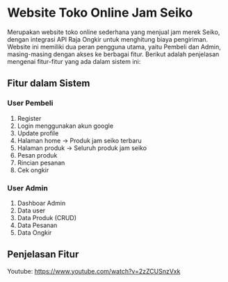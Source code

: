 # Website Toko Online Jam Seiko
Merupakan website toko online sederhana yang menjual jam merek Seiko, dengan integrasi API Raja Ongkir untuk menghitung biaya pengiriman. Website ini memiliki dua peran pengguna utama, yaitu Pembeli dan Admin, masing-masing dengan akses ke berbagai fitur. Berikut adalah penjelasan mengenai fitur-fitur yang ada dalam sistem ini:

## Fitur dalam Sistem
### User Pembeli
1. Register 
2. Login menggunakan akun google
3. Update profile
4. Halaman home -> Produk jam seiko terbaru
5. Halaman produk -> Seluruh produk jam seiko
6. Pesan produk
7. Rincian pesanan
8. Cek ongkir

### User Admin
1. Dashboar Admin
2. Data user 
3. Data Produk (CRUD)
4. Data Pesanan
5. Data Ongkir

## Penjelasan Fitur
Youtube: https://www.youtube.com/watch?v=2zZCUSnzVxk
